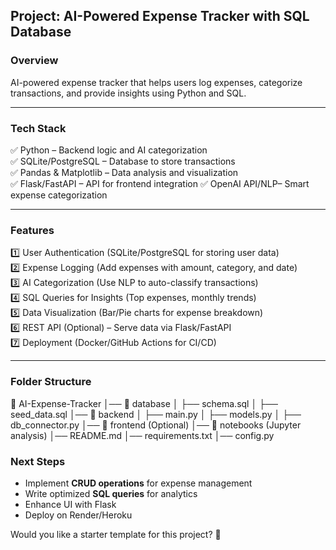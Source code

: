 ## Project: AI-Powered Expense Tracker with SQL Database

### Overview
AI-powered expense tracker that helps users log expenses, categorize transactions, and provide insights using Python and SQL.

---

### Tech Stack
✅ Python – Backend logic and AI categorization  
✅ SQLite/PostgreSQL – Database to store transactions  
✅ Pandas & Matplotlib – Data analysis and visualization  
✅ Flask/FastAPI – API for frontend integration
✅ OpenAI API/NLP– Smart expense categorization  

---

### Features
1️⃣ User Authentication (SQLite/PostgreSQL for storing user data)  
2️⃣ Expense Logging (Add expenses with amount, category, and date)  
3️⃣ AI Categorization (Use NLP to auto-classify transactions)  
4️⃣ SQL Queries for Insights (Top expenses, monthly trends)  
5️⃣ Data Visualization (Bar/Pie charts for expense breakdown)  
6️⃣ REST API (Optional) – Serve data via Flask/FastAPI  
7️⃣ Deployment (Docker/GitHub Actions for CI/CD)

---

### **Folder Structure**

📂 AI-Expense-Tracker
│── 📂 database
│   ├── schema.sql
│   ├── seed_data.sql
│── 📂 backend
│   ├── main.py
│   ├── models.py
│   ├── db_connector.py
│── 📂 frontend (Optional)
│── 📂 notebooks (Jupyter analysis)
│── README.md
│── requirements.txt
│── config.py



### Next Steps
- Implement **CRUD operations** for expense management  
- Write optimized **SQL queries** for analytics  
- Enhance UI with Flask 
- Deploy on Render/Heroku

Would you like a starter template for this project? 🚀
